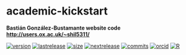 # academic-kickstart
**Bastián González-Bustamante website code** \
**http://users.ox.ac.uk/~shil5311/**

[![version](https://img.shields.io/badge/version-v2.8.2-blue.svg)](https://github.com/bgonzalezbustamante/academic-hugo/blob/master/changelog.txt) [![lastrelease](https://img.shields.io/badge/latest%20release-March%202020-orange.svg)](http://users.ox.ac.uk/~shil5311/) [![size](https://img.shields.io/badge/HTML%20size-5%2E25MB-blue.svg)](http://users.ox.ac.uk/~shil5311/) [![nextrelease](https://img.shields.io/badge/next%20release-TBC%202020-red.svg)](https://github.com/bgonzalezbustamante/academic-hugo/blob/master/changelog.txt) [![commits](https://img.shields.io/badge/PNDX-7-yellow.svg)](https://github.com/bgonzalezbustamante/academic-hugo/blob/master/changelog.txt) [![orcid](https://img.shields.io/badge/ORCID%20iD-0000--0003--1510--6820-brightgreen.svg)](http://orcid.org/0000-0003-1510-6820) [![R](https://img.shields.io/badge/Made%20with-R%20v3.6.1-1f425f.svg)](https://cran.r-project.org/)

